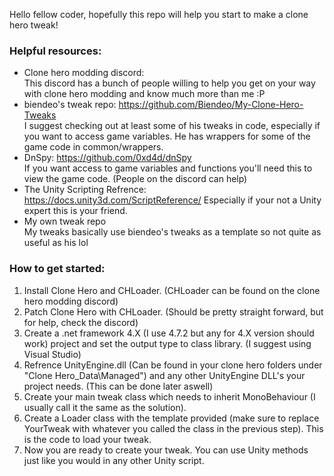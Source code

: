 Hello fellow coder, hopefully this repo will help you start to make a clone hero tweak!

### Helpful resources:
* Clone hero modding discord:   
This discord has a bunch of people willing to help you get on your way with clone hero modding and know much more than me :P
* biendeo's tweak repo: https://github.com/Biendeo/My-Clone-Hero-Tweaks  
I suggest checking out at least some of his tweaks in code, especially if you want to access game variables. He has wrappers for some of the game code in common/wrappers.
* DnSpy: https://github.com/0xd4d/dnSpy  
If you want access to game variables and functions you'll need this to view the game code. (People on the discord can help)
* The Unity Scripting Refrence: https://docs.unity3d.com/ScriptReference/
Especially if your not a Unity expert this is your friend.
* My own tweak repo  
My tweaks basically use biendeo's tweaks as a template so not quite as useful as his lol  

### How to get started:
1. Install Clone Hero and CHLoader. (CHLoader can be found on the clone hero modding discord)
2. Patch Clone Hero with CHLoader. (Should be pretty straight forward, but for help, check the discord)
3. Create a .net framework 4.X (I use 4.7.2 but any for 4.X version should work) project and set the output type to class library. (I suggest using Visual Studio)
4. Refrence UnityEngine.dll (Can be found in your clone hero folders under "Clone Hero_Data\Managed") and any other UnityEngine DLL's your project needs. (This can be done later aswell)
5. Create your main tweak class which needs to inherit MonoBehaviour (I usually call it the same as the solution).
6. Create a Loader class with the template provided (make sure to replace YourTweak with whatever you called the class in the previous step). This is the code to load your tweak.
7. Now you are ready to create your tweak. You can use Unity methods just like you would in any other Unity script.
